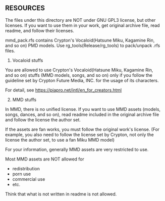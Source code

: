 ## RESOURCES

The files under this directory are NOT under GNU GPL3 license, but other licenses.
If you want to use them in your work, get original archive file, read readme,
and follow their licenses.

mmd_pack.rfs contains Crypton's Vocaloid(Hatsune Miku, Kagamine Rin, and so on) PMD models.
Use rg_tools(Release/rg_tools) to pack/unpack .rfs files.

1. Vocaloid stuffs

You are allowed to use Crypton's Vocaloid(Hatsune Miku, Kagamine Rin, and so on)
stuffs (MMD models, songs, and so on) only if you follow the guideline set by
Crypton Future Media, INC. for the usage of its characters.

For detail, see https://piapro.net/intl/en_for_creators.html


2. MMD stuffs

In MMD, there is no unified license. If you want to use MMD assets (models,
songs, dances, and so on), read readme included in the original archive file
and follow the license the author set.

If the assets are fan works, you must follow the original work's license. (For
example, you also need to follow the license set by Crypton, not only the
license the author set, to use a fan Miku MMD model)

For your information, generally MMD assets are very restricted to use.

Most MMD assets are NOT allowed for
- redistribution
- porn use
- commercial use
- etc.

Think that what is not written in readme is not allowed.
